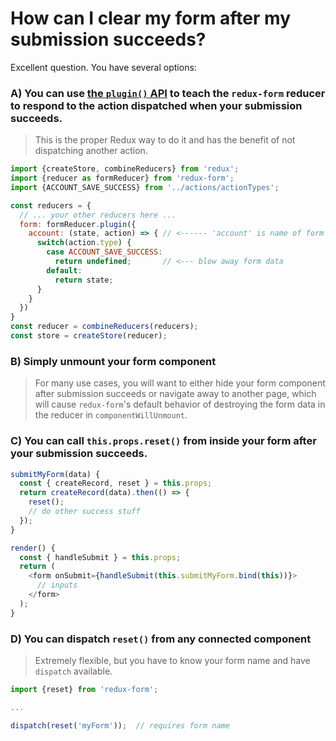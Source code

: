 # How can I clear my form after my submission succeeds?
  
Excellent question. You have several options:

### A) You can use [the `plugin()` API](#/api/reducer/plugin) to teach the `redux-form` reducer to respond to the action dispatched when your submission succeeds.

> This is the proper Redux way to do it and has the benefit of not dispatching another action.

```javascript
import {createStore, combineReducers} from 'redux';
import {reducer as formReducer} from 'redux-form';
import {ACCOUNT_SAVE_SUCCESS} from '../actions/actionTypes';

const reducers = {
  // ... your other reducers here ...
  form: formReducer.plugin({
    account: (state, action) => { // <------ 'account' is name of form given to reduxForm()
      switch(action.type) {
        case ACCOUNT_SAVE_SUCCESS:
          return undefined;       // <--- blow away form data
        default:
          return state;
      }
    }
  })
}
const reducer = combineReducers(reducers);
const store = createStore(reducer);
```

### B) Simply unmount your form component

> For many use cases, you will want to either hide your form component after submission succeeds or navigate away to 
another page, which will cause `redux-form`'s default behavior of destroying the form data in the reducer in 
`componentWillUnmount`.

### C) You can call `this.props.reset()` from inside your form after your submission succeeds.

```javascript
submitMyForm(data) {
  const { createRecord, reset } = this.props;
  return createRecord(data).then(() => {
    reset();
    // do other success stuff
  });
}

render() {
  const { handleSubmit } = this.props;
  return (
    <form onSubmit={handleSubmit(this.submitMyForm.bind(this))}>
      // inputs
    </form>
  );
}
```

### D) You can dispatch `reset()` from any connected component

> Extremely flexible, but you have to know your form name and have `dispatch` available.

```javascript
import {reset} from 'redux-form';

...

dispatch(reset('myForm'));  // requires form name
```
